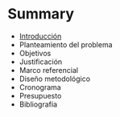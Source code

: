 # Summary

* [Introducción](contenido/introduccion.md)
* Planteamiento del problema
* Objetivos
* Justificación
* Marco referencial
* Diseño metodológico
* Cronograma
* Presupuesto
* Bibliografía

